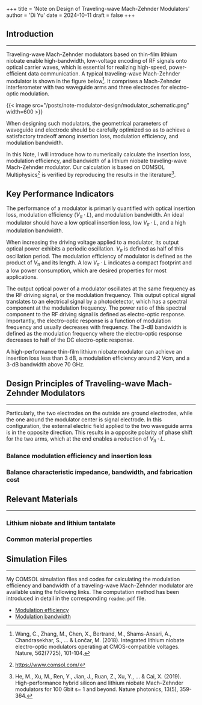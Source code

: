 +++
title = 'Note on Design of Traveling-wave Mach-Zehnder Modulators'
author = 'Di Yu'
date = 2024-10-11
draft = false
+++

## Introduction

---

Traveling-wave Mach-Zehnder modulators based on thin-film lithium niobate enable high-bandwidth, low-voltage encoding of RF signals onto optical carrier waves, which is essential for realizing high-speed, power-efficient data communication. A typical traveling-wave Mach-Zehnder modulator is shown in the figure below[^3]. It comprises a Mach-Zehnder interferometer with two waveguide arms and three electrodes for electro-optic modulation.

{{< image src="/posts/note-modulator-design/modulator_schematic.png" width=600 >}}

When designing such modulators, the geometrical parameters of waveguide and electrode should be carefully optimized so as to achieve a satisfactory tradeoff among insertion loss, modulation efficiency, and modulation bandwidth.

In this Note, I will introduce how to numerically calculate the insertion loss, modulation efficiency, and bandwidth of a lithium niobate traveling-wave Mach-Zehnder modulator. Our calculation is based on COMSOL Multiphysics[^1] is verified by reproducing the results in the literature[^2].

## Key Performance Indicators

The performance of a modulator is primarily quantified with optical insertion loss, modulation efficiency ($V_{\pi}\cdot L$), and modulation bandwidth. An ideal modulator should have a low optical insertion loss, low $V_{\pi}\cdot L$, and a high modulation bandwidth.

When increasing the driving voltage applied to a modulator, its output optical power exhibits a periodic oscillation. $V_{\pi}$ is defined as half of this oscillation period. The modulation efficiency of modulator is defined as the product of $V_{\pi}$ and its length. A low $V_{\pi}\cdot L$ indicates a compact footprint and a low power consumption, which are desired properties for most applications.

The output optical power of a modulator oscillates at the same frequency as the RF driving signal, or the modulation frequency. This output optical signal translates to an electrical signal by a photodetector, which has a spectral component at the modulation frequency. The power ratio of this spectral component to the RF driving signal is defined as electro-optic response. Importantly, the electro-optic response is a function of modulation frequency and usually decreases with frequency. The 3-dB bandwidth is defined as the modulation frequency where the electro-optic response decreases to half of the DC electro-optic response.

A high-performance thin-film lithium niobate modulator can achieve an insertion loss less than 3 dB, a modulation efficiency around 2 Vcm, and a 3-dB bandwidth above 70 GHz.

## Design Principles of Traveling-wave Mach-Zehnder Modulators

---

 Particularly, the two electrodes on the outside are ground electrodes, while the one around the modulator center is signal electrode. In this configuration, the external electric field applied to the two waveguide arms is in the opposite direction. This results in a opposite polarity of phase shift for the two arms, which at the end enables a reduction of $V_{\pi}\cdot L$.

### Balance modulation efficiency and insertion loss



### Balance characteristic impedance, bandwidth, and fabrication cost



## Relevant Materials

---

### Lithium niobate and lithium tantalate


### Common material properties


## Simulation Files

---

My COMSOL simulation files and codes for calculating the modulation efficiency and bandwidth of a traveling-wave Mach-Zehnder modulator are available using the following links. The computation method has been introduced in detail in the corresponding `readme.pdf` file.

- [Modulation efficiency](https://1drv.ms/f/s!AgeoyM0wJG9chKRZumWG-LB8aTyoMw?e=gxS2Tj)
- [Modulation bandwidth](https://1drv.ms/f/s!AgeoyM0wJG9chKMRVWxtAzkxnwSEug?e=Rpglip)

[^1]: https://www.comsol.com/
[^2]: He, M., Xu, M., Ren, Y., Jian, J., Ruan, Z., Xu, Y., ... & Cai, X. (2019). High-performance hybrid silicon and lithium niobate Mach–Zehnder modulators for 100 Gbit s− 1 and beyond. Nature photonics, 13(5), 359-364.
[^3]: Wang, C., Zhang, M., Chen, X., Bertrand, M., Shams-Ansari, A., Chandrasekhar, S., ... & Lončar, M. (2018). Integrated lithium niobate electro-optic modulators operating at CMOS-compatible voltages. Nature, 562(7725), 101-104.